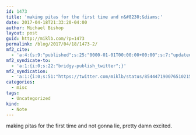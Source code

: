 ```yaml
---
id: 1473
title: 'making pitas for the first time and n&#8230;&diams;'
date: 2017-04-18T21:33:20-04:00
author: Michael Bishop
layout: post
guid: http://miklb.com/?p=1473
permalink: /blog/2017/04/18/1473-2/
mf2_cite:
  - 'a:4:{s:9:"published";s:25:"0000-01-01T00:00:00+00:00";s:7:"updated";s:25:"0000-01-01T00:00:00+00:00";s:8:"category";a:1:{i:0;s:0:"";}s:6:"author";a:0:{}}'
mf2_syndicate-to:
  - 'a:1:{i:0;s:22:"bridgy-publish_twitter";}'
mf2_syndication:
  - 'a:1:{i:0;s:51:"https://twitter.com/miklb/status/854447190076510215";}'
categories:
  - misc
tags:
  - Uncategorized
kind:
  - Note
---
```

making pitas for the first time and not gonna lie, pretty damn excited. 